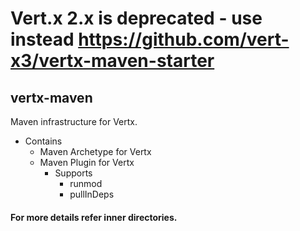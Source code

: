 # Vert.x 2.x is **deprecated** - use instead https://github.com/vert-x3/vertx-maven-starter

## vertx-maven

Maven infrastructure for Vertx.

* Contains
   * Maven Archetype for Vertx
   * Maven Plugin for Vertx
      * Supports
         * runmod
         * pullInDeps

#### For more details refer inner directories.
